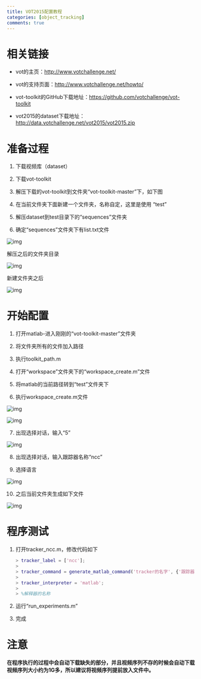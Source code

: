 ```yaml
---
title: VOT2015配置教程
categories: [object_tracking]
comments: true
---
```


# 相关链接

- vot的主页：http://www.votchallenge.net/

- vot的支持页面：http://www.votchallenge.net/howto/

- vot-toolkit的GitHub下载地址：https://github.com/votchallenge/vot-toolkit

- vot2015的dataset下载地址：http://data.votchallenge.net/vot2015/vot2015.zip



# 准备过程

1. 下载视频库（dataset）

2. 下载vot-toolkit

3. 解压下载的vot-toolkit到文件夹“vot-toolkit-master”下，如下图

4. 在当前文件夹下面新建一个文件夹，名称自定，这里是使用 “test”

5. 解压dataset到test目录下的“sequences”文件夹

6. 确定“sequences”文件夹下有list.txt文件





![img](https://upload-images.jianshu.io/upload_images/9471395-429733ab39c9ef07.png?imageMogr2/auto-orient/strip%7CimageView2/2/w/1240)

解压之后的文件夹目录

![img](https://upload-images.jianshu.io/upload_images/9471395-5cb9cbca223ff748.png?imageMogr2/auto-orient/strip%7CimageView2/2/w/1240)

新建文件夹之后


![img](https://upload-images.jianshu.io/upload_images/9471395-8935ff83f333e912.png?imageMogr2/auto-orient/strip%7CimageView2/2/w/1240)




# 开始配置

1. 打开matlab-进入刚刚的“vot-toolkit-master”文件夹

2. 将文件夹所有的文件加入路径

3. 执行toolkit_path.m

4. 打开“workspace”文件夹下的“workspace_create.m”文件

5. 将matlab的当前路径转到“test”文件夹下

6. 执行workspace_create.m文件

![img](https://upload-images.jianshu.io/upload_images/9471395-60dcd212d2e0417a.png?imageMogr2/auto-orient/strip%7CimageView2/2/w/1240)





![img](https://upload-images.jianshu.io/upload_images/9471395-8d0d60f5b8b6bccb.png?imageMogr2/auto-orient/strip%7CimageView2/2/w/1240)



7. 出现选择对话，输入“5”

![img](https://upload-images.jianshu.io/upload_images/9471395-b1e2f42185779000.png?imageMogr2/auto-orient/strip%7CimageView2/2/w/1240)



8. 出现选择对话，输入跟踪器名称“ncc”

9. 选择语言

![img](https://upload-images.jianshu.io/upload_images/9471395-80bb2347be92ee7c.png?imageMogr2/auto-orient/strip%7CimageView2/2/w/1240)

10. 之后当前文件夹生成如下文件



![img](https://upload-images.jianshu.io/upload_images/9471395-7fc3fa6bb6a3527d.png?imageMogr2/auto-orient/strip%7CimageView2/2/w/1240)




# 程序测试

1.  打开tracker_ncc.m，修改代码如下

    ```matlab
    > tracker_label = ['ncc'];
    >
    > tracker_command = generate_matlab_command('tracker的名字', {'跟踪器的绝对路径'});
    >
    > tracker_interpreter = 'matlab';
    >
    > %解释器的名称
    ```

2. 运行“run_experiments.m”

3. 完成


# 注意

**在程序执行的过程中会自动下载缺失的部分，并且视频序列不存的时候会自动下载视频序列大小约为1G多，所以建议将视频序列提前放入文件中。**
